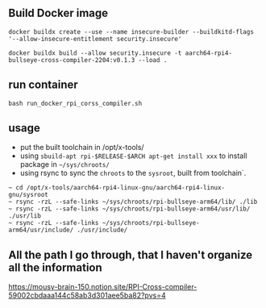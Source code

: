 ## Build Docker image

`docker buildx create --use --name insecure-builder --buildkitd-flags '--allow-insecure-entitlement security.insecure'`

`docker buildx build --allow security.insecure -t aarch64-rpi4-bullseye-cross-compiler-2204:v0.1.3 --load .`

## run container

`bash run_docker_rpi_corss_compiler.sh`

## usage

- put the built toolchain in /opt/x-tools/
- using `sbuild-apt rpi-$RELEASE-$ARCH apt-get install xxx` to install package in `~/sys/chroots/`
- using rsync to sync the `chroots` to the `sysroot`, built from toolchain`.

```
~ cd /opt/x-tools/aarch64-rpi4-linux-gnu/aarch64-rpi4-linux-gnu/sysroot
~ rsync -rzL --safe-links ~/sys/chroots/rpi-bullseye-arm64/lib/ ./lib
~ rsync -rzL --safe-links ~/sys/chroots/rpi-bullseye-arm64/usr/lib/ ./usr/lib
~ rsync -rzL --safe-links ~/sys/chroots/rpi-bullseye-arm64/usr/include/ ./usr/include/
```

## All the path I go through, that I haven't organize all the information

https://mousy-brain-150.notion.site/RPI-Cross-compiler-59002cbdaaa144c58ab3d301aee5ba82?pvs=4




